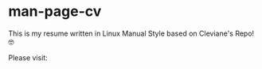# man-page-cv
This is my resume written in Linux Manual Style based on Cleviane's Repo! &#129299; 

Please visit: <undertermined>
